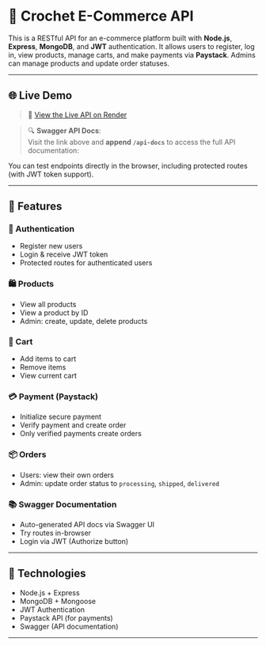 # 🧶 Crochet E-Commerce API

This is a RESTful API for an e-commerce platform built with **Node.js**, **Express**, **MongoDB**, and **JWT** authentication. It allows users to register, log in, view products, manage carts, and make payments via **Paystack**. Admins can manage products and update order statuses.

---

## 🌐 Live Demo

> 🔗 [View the Live API on Render](https://your-deployed-api.onrender.com)

> 🔍 **Swagger API Docs**:  
Visit the link above and **append `/api-docs`** to access the full API documentation:  



You can test endpoints directly in the browser, including protected routes (with JWT token support).

---

## 🚀 Features

### 👤 Authentication
- Register new users
- Login & receive JWT token
- Protected routes for authenticated users

### 🛍️ Products
- View all products
- View a product by ID
- Admin: create, update, delete products

### 🛒 Cart
- Add items to cart
- Remove items
- View current cart

### 💳 Payment (Paystack)
- Initialize secure payment
- Verify payment and create order
- Only verified payments create orders

### 📦 Orders
- Users: view their own orders
- Admin: update order status to `processing`, `shipped`, `delivered`

### 📚 Swagger Documentation
- Auto-generated API docs via Swagger UI
- Try routes in-browser
- Login via JWT (Authorize button)

---

## 🔧 Technologies

- Node.js + Express
- MongoDB + Mongoose
- JWT Authentication
- Paystack API (for payments)
- Swagger (API documentation)

---
